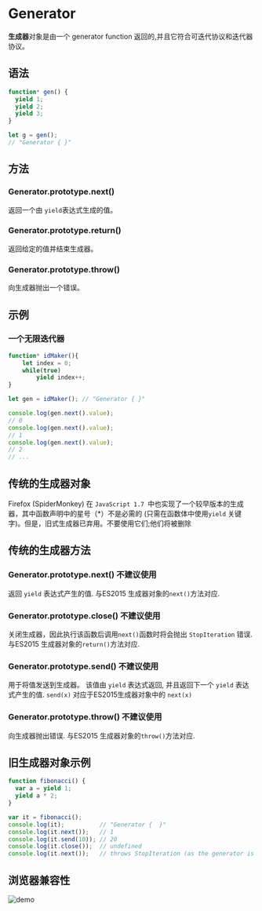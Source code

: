 # Generator

**生成器**对象是由一个 generator function 返回的,并且它符合可迭代协议和迭代器协议。

## 语法

```js
function* gen() {
  yield 1;
  yield 2;
  yield 3;
}

let g = gen();
// "Generator { }"
```

## 方法

### Generator.prototype.next()
返回一个由 `yield`表达式生成的值。

### Generator.prototype.return()
返回给定的值并结束生成器。

### Generator.prototype.throw()
向生成器抛出一个错误。

## 示例

### 一个无限迭代器

```js
function* idMaker(){
    let index = 0;
    while(true)
        yield index++;
}

let gen = idMaker(); // "Generator { }"

console.log(gen.next().value);
// 0
console.log(gen.next().value);
// 1
console.log(gen.next().value);
// 2
// ...
```

## 传统的生成器对象

Firefox (SpiderMonkey) 在 `JavaScript 1.7 `中也实现了一个较早版本的生成器，其中函数声明中的星号（*）不是必需的 (只需在函数体中使用`yield` 关键字)。但是，旧式生成器已弃用。不要使用它们;他们将被删除

## 传统的生成器方法

### Generator.prototype.next() 不建议使用

  返回 `yield` 表达式产生的值. 与ES2015 生成器对象的`next()`方法对应.

### Generator.prototype.close() 不建议使用

  关闭生成器，因此执行该函数后调用`next()`函数时将会抛出 `StopIteration` 错误. 与ES2015 生成器对象的`return()`方法对应.

### Generator.prototype.send() 不建议使用

  用于将值发送到生成器。 该值由 `yield` 表达式返回, 并且返回下一个 `yield` 表达式产生的值. `send(x)` 对应于ES2015生成器对象中的 `next(x)`

### Generator.prototype.throw() 不建议使用

  向生成器抛出错误. 与ES2015 生成器对象的`throw()`方法对应.

## 旧生成器对象示例

```js
function fibonacci() {
  var a = yield 1;
  yield a * 2;
}

var it = fibonacci();
console.log(it);          // "Generator {  }"
console.log(it.next());   // 1
console.log(it.send(10)); // 20
console.log(it.close());  // undefined
console.log(it.next());   // throws StopIteration (as the generator is now closed)
```

## 浏览器兼容性

![demo](/notes/assets/mozillaJs/1624582200(1).jpg)